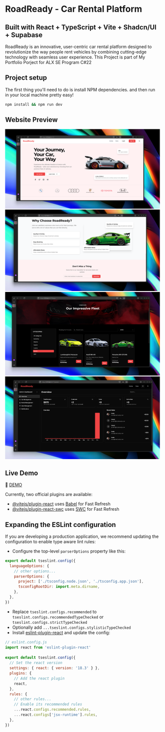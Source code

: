 # RoadReady - Car Rental Platform
## Built with React + TypeScript + Vite + Shadcn/UI + Supabase

RoadReady is an innovative, user-centric car rental platform designed to revolutionize the way people rent vehicles by combining cutting-edge technology with seamless user experience.
This Project is part of My Portfolio Porject for ALX SE Program C#22

## Project setup

The first thing you'll need to do is install NPM dependencies. and then run in your local machine pretty easy!

```sh
npm install && npm run dev
```

## Website Preview

![Homepage](screenshots/1.png)
![Features](screenshots/2.png)
![CarsPage](screenshots/3.png)
![AdminDashboard](screenshots/admin1.png)

## Live Demo
🔗 [DEMO](https://road-ready-nu.vercel.app/)

Currently, two official plugins are available:

- [@vitejs/plugin-react](https://github.com/vitejs/vite-plugin-react/blob/main/packages/plugin-react/README.md) uses [Babel](https://babeljs.io/) for Fast Refresh
- [@vitejs/plugin-react-swc](https://github.com/vitejs/vite-plugin-react-swc) uses [SWC](https://swc.rs/) for Fast Refresh

## Expanding the ESLint configuration

If you are developing a production application, we recommend updating the configuration to enable type aware lint rules:

- Configure the top-level `parserOptions` property like this:

```js
export default tseslint.config({
  languageOptions: {
    // other options...
    parserOptions: {
      project: ['./tsconfig.node.json', './tsconfig.app.json'],
      tsconfigRootDir: import.meta.dirname,
    },
  },
})
```

- Replace `tseslint.configs.recommended` to `tseslint.configs.recommendedTypeChecked` or `tseslint.configs.strictTypeChecked`
- Optionally add `...tseslint.configs.stylisticTypeChecked`
- Install [eslint-plugin-react](https://github.com/jsx-eslint/eslint-plugin-react) and update the config:

```js
// eslint.config.js
import react from 'eslint-plugin-react'

export default tseslint.config({
  // Set the react version
  settings: { react: { version: '18.3' } },
  plugins: {
    // Add the react plugin
    react,
  },
  rules: {
    // other rules...
    // Enable its recommended rules
    ...react.configs.recommended.rules,
    ...react.configs['jsx-runtime'].rules,
  },
})
```
